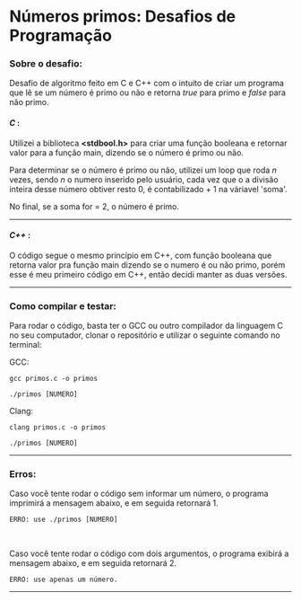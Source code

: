 # Números primos: Desafios de Programação

### Sobre o desafio:

Desafio de algoritmo feito em C e C++ com o intuito de criar um programa que lê se um número é primo ou não e retorna _true_ para primo e _false_ para não primo. 

#### *C* :
Utilizei a biblioteca **<stdbool.h>** para criar uma função booleana e retornar valor para a função main, dizendo se o número é primo ou não. 

Para determinar se o número é primo ou não, utilizei um loop que roda _n_ vezes, sendo _n_ o numero inserido pelo usuário, cada vez que o a divisão inteira desse número obtiver resto 0, é contabilizado + 1 na váriavel 'soma'.

No final, se a soma for = 2, o número é primo.

---

#### *C++* :
O código segue o mesmo princípio em C++, com função booleana que retorna valor pra função main dizendo se o numero é ou não primo, porém esse é meu primeiro código em C++, então decidi manter as duas versões.

---

### Como compilar e testar: 

Para rodar o código, basta ter o GCC ou outro compilador da linguagem C no seu computador, clonar o repositório e utilizar o seguinte comando no terminal:


GCC:
```
gcc primos.c -o primos
```
```
./primos [NUMERO]
```

Clang:
```
clang primos.c -o primos
```
```
./primos [NUMERO]
```

---
### Erros: 

Caso você tente rodar o código sem informar um número, o programa imprimirá a mensagem abaixo, e em seguida retornará 1.
```
ERRO: use ./primos [NUMERO]
```

<br>

Caso você tente rodar o código com dois argumentos, o programa exibirá a mensagem abaixo, e em seguida retornará 2.
```
ERRO: use apenas um número.
```

---